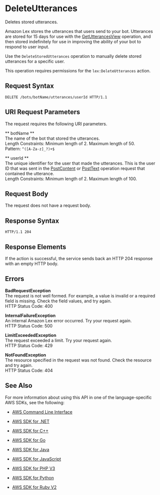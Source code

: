 # DeleteUtterances<a name="API_DeleteUtterances"></a>

Deletes stored utterances\.

Amazon Lex stores the utterances that users send to your bot\. Utterances are stored for 15 days for use with the [GetUtterancesView](API_GetUtterancesView.md) operation, and then stored indefinitely for use in improving the ability of your bot to respond to user input\.

Use the `DeleteStoredUtterances` operation to manually delete stored utterances for a specific user\.

This operation requires permissions for the `lex:DeleteUtterances` action\.

## Request Syntax<a name="API_DeleteUtterances_RequestSyntax"></a>

```
DELETE /bots/botName/utterances/userId HTTP/1.1
```

## URI Request Parameters<a name="API_DeleteUtterances_RequestParameters"></a>

The request requires the following URI parameters\.

 ** botName **   
The name of the bot that stored the utterances\.  
Length Constraints: Minimum length of 2\. Maximum length of 50\.  
Pattern: `^([A-Za-z]_?)+$` 

 ** userId **   
 The unique identifier for the user that made the utterances\. This is the user ID that was sent in the [PostContent](http://docs.aws.amazon.com/lex/latest/dg/API_runtime_PostContent.html) or [PostText](http://docs.aws.amazon.com/lex/latest/dg/API_runtime_PostText.html) operation request that contained the utterance\.  
Length Constraints: Minimum length of 2\. Maximum length of 100\.

## Request Body<a name="API_DeleteUtterances_RequestBody"></a>

The request does not have a request body\.

## Response Syntax<a name="API_DeleteUtterances_ResponseSyntax"></a>

```
HTTP/1.1 204
```

## Response Elements<a name="API_DeleteUtterances_ResponseElements"></a>

If the action is successful, the service sends back an HTTP 204 response with an empty HTTP body\.

## Errors<a name="API_DeleteUtterances_Errors"></a>

 **BadRequestException**   
The request is not well formed\. For example, a value is invalid or a required field is missing\. Check the field values, and try again\.  
HTTP Status Code: 400

 **InternalFailureException**   
An internal Amazon Lex error occurred\. Try your request again\.  
HTTP Status Code: 500

 **LimitExceededException**   
The request exceeded a limit\. Try your request again\.  
HTTP Status Code: 429

 **NotFoundException**   
The resource specified in the request was not found\. Check the resource and try again\.  
HTTP Status Code: 404

## See Also<a name="API_DeleteUtterances_SeeAlso"></a>

For more information about using this API in one of the language\-specific AWS SDKs, see the following:

+  [AWS Command Line Interface](http://docs.aws.amazon.com/goto/aws-cli/lex-models-2017-04-19/DeleteUtterances) 

+  [AWS SDK for \.NET](http://docs.aws.amazon.com/goto/DotNetSDKV3/lex-models-2017-04-19/DeleteUtterances) 

+  [AWS SDK for C\+\+](http://docs.aws.amazon.com/goto/SdkForCpp/lex-models-2017-04-19/DeleteUtterances) 

+  [AWS SDK for Go](http://docs.aws.amazon.com/goto/SdkForGoV1/lex-models-2017-04-19/DeleteUtterances) 

+  [AWS SDK for Java](http://docs.aws.amazon.com/goto/SdkForJava/lex-models-2017-04-19/DeleteUtterances) 

+  [AWS SDK for JavaScript](http://docs.aws.amazon.com/goto/AWSJavaScriptSDK/lex-models-2017-04-19/DeleteUtterances) 

+  [AWS SDK for PHP V3](http://docs.aws.amazon.com/goto/SdkForPHPV3/lex-models-2017-04-19/DeleteUtterances) 

+  [AWS SDK for Python](http://docs.aws.amazon.com/goto/boto3/lex-models-2017-04-19/DeleteUtterances) 

+  [AWS SDK for Ruby V2](http://docs.aws.amazon.com/goto/SdkForRubyV2/lex-models-2017-04-19/DeleteUtterances) 
